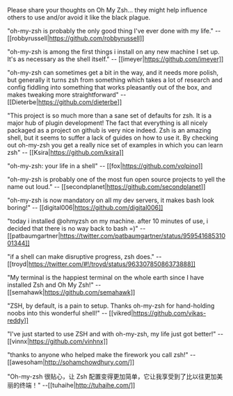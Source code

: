 Please share your thoughts on Oh My Zsh... they might help influence others to use and/or avoid it like the black plague.


 "oh-my-zsh is probably the only good thing I've ever done with my life." -- [[robbyrussell|https://github.com/robbyrussell]]

"oh-my-zsh is among the first things i install on any new machine I set up. It's as necessary as the shell itself." -- [[imeyer|https://github.com/imeyer]]

"oh-my-zsh can sometimes get a bit in the way, and it needs more polish, but generally it turns zsh from something which takes a lot of research and config fiddling into something that works pleasantly out of the box, and makes tweaking more straightforward"  -- [[Dieterbe|https://github.com/dieterbe]]

"This project is so much more than a sane set of defaults for zsh. It is a major hub of plugin development! The fact that everything is all nicely packaged as a project on github is very nice indeed. Zsh is an amazing shell, but it seems to suffer a lack of guides on how to use it. By checking out oh-my-zsh you get a really nice set of examples in which you can learn zsh" -- [[Ksira|https://github.com/ksira]]

"oh-my-zsh: your life in a shell" -- [[fox|https://github.com/volpino]]

"oh-my-zsh is probably one of the most fun open source projects to yell the name out loud." -- [[secondplanet|https://github.com/secondplanet]]

"oh-my-zsh is now mandatory on all my dev servers, it makes bash look boring!" -- [[digital006|https://github.com/digital006]]

"today i installed @ohmyzsh on my machine. after 10 minutes of use, i decided that there is no way back to bash =)" -- [[patbaumgartner|https://twitter.com/patbaumgartner/status/95954168531001344]]

"if a shell can make disruptive progress, zsh does." -- [[troyd|https://twitter.com/#!/troyd/status/96330785086373888]]

"My terminal is the happiest terminal on the whole earth since I have installed Zsh and Oh My Zsh!" -- [[semahawk|https://github.com/semahawk]]

"ZSH, by default, is a pain to setup. Thanks oh-my-zsh for hand-holding noobs into this wonderful shell!" -- [[vikred|https://github.com/vikas-reddy]]

"I've just started to use ZSH and with oh-my-zsh, my life just got better!" -- [[vinnx|https://github.com/vinhnx]]

"thanks to anyone who helped make the firework you call zsh!" --[[awesoham|http://sohamchowdhury.com/]]

"Oh-my-zsh 很贴心，让 Zsh 配置变得更加简单，它让我享受到了比以往更加美丽的终端！" --[[tuhaihe|http://tuhaihe.com/]]